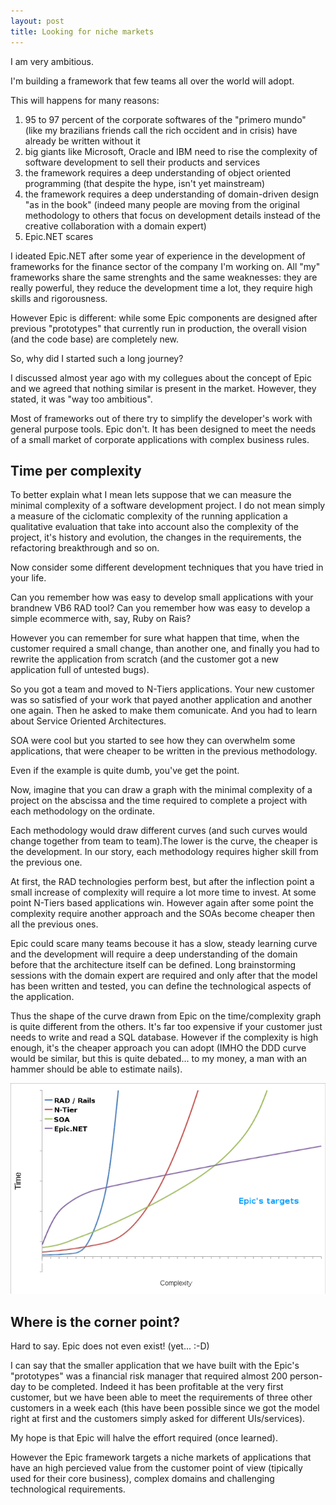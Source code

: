 ```yaml
---
layout: post
title: Looking for niche markets
---
```

I am very ambitious.

I'm building a framework that few teams all over the world will adopt.

This will happens for many reasons:

1. 95 to 97 percent of the corporate softwares of the "primero mundo" (like my 
   brazilians friends call the rich occident and in crisis) have already be 
   written without it
2. big giants like Microsoft, Oracle and IBM need to rise the complexity of 
   software development to sell their products and services
3. the framework requires a deep understanding of object oriented programming
   (that despite the hype, isn't yet mainstream)
4. the framework requires a deep understanding of domain-driven design "as in 
   the book" (indeed many people are moving from the original methodology to
   others that focus on development details instead of the creative 
   collaboration with a domain expert) 
5. Epic.NET scares

I ideated Epic.NET after some year of experience in the development of 
frameworks for the finance sector of the company I'm working on. 
All "my" frameworks share the same strenghts and the same weaknesses: 
they are really powerful, they reduce the development time a lot, they require 
high skills and rigorousness.  

However Epic is different: while some Epic components are designed after 
previous "prototypes" that currently run in production, the overall vision 
(and the code base) are completely new.

So, why did I started such a long journey?

I discussed almost year ago with my collegues about the concept of Epic and we 
agreed that nothing similar is present in the market. 
However, they stated, it was "way too ambitious".

Most of frameworks out of there try to simplify the developer's work with 
general purpose tools. Epic don't. It has been designed to meet the needs of 
a small market of corporate applications with complex business rules.

Time per complexity
-------------------
To better explain what I mean lets suppose that we can measure the minimal 
complexity of a software development project. I do not mean simply a measure of
the ciclomatic complexity of the running application a qualitative evaluation 
that take into account also the complexity of the project, it's history 
and evolution, the changes in the requirements, the refactoring breakthrough
and so on.

Now consider some different development techniques that you have tried in your 
life.

Can you remember how was easy to develop small applications with your brandnew 
VB6 RAD tool? Can you remember how was easy to develop a simple ecommerce with, 
say, Ruby on Rais?

However you can remember for sure what happen that time, when the customer 
required a small change, than another one, and finally you had to rewrite the
application from scratch (and the customer got a new application full of 
untested bugs).

So you got a team and moved to N-Tiers applications. Your new customer was 
so satisfied of your work that payed another application and another one again. 
Then he asked to make them comunicate. And you had to learn about 
Service Oriented Architectures.

SOA were cool but you started to see how they can overwhelm some applications,
that were cheaper to be written in the previous methodology.

Even if the example is quite dumb, you've get the point.

Now, imagine that you can draw a graph with the minimal complexity of a project
on the abscissa and the time required to complete a project with each 
methodology on the ordinate.

Each methodology would draw different curves (and such curves would change 
together from team to team).The lower is the curve, the cheaper is the 
development. In our story, each methodology requires higher skill from the 
previous one. 

At first, the RAD technologies perform best, but after the inflection point a 
small increase of complexity will require a lot more time to invest.
At some point N-Tiers based applications win. However again after some point
the complexity require another approach and the SOAs become cheaper then all 
the previous ones.

Epic could scare many teams becouse it has a slow, steady learning curve and the 
development will require a deep understanding of the domain before that the 
architecture itself can be defined. Long brainstorming sessions with the domain 
expert are required and only after that the model has been written and tested, 
you can define the technological aspects of the application.

Thus the shape of the curve drawn from Epic on the time/complexity graph 
is quite different from the others. It's far too expensive if your customer just 
needs to write and read a SQL database. However if the complexity is high 
enough, it's the cheaper approach you can adopt (IMHO the DDD curve would be 
similar, but this is quite debated... to my money, a man with an hammer should 
be able to estimate nails).

![Time required per project complexity qualitative graph](/imgs/posts/2011-08-31-time-complexity.png "Time required per project complexity qualitative graph")

Where is the corner point?
--------------------------

Hard to say. Epic does not even exist! (yet... :-D)

I can say that the smaller application that we have built with the Epic's 
"prototypes" was a financial risk manager that required almost 200 person-day 
to be completed. Indeed it has been profitable at the very first customer, but 
we have been able to meet the requirements of three other customers in a week 
each (this have been possible since we got the model right at first and the 
customers simply asked for different UIs/services).

My hope is that Epic will halve the effort required (once learned).

However the Epic framework targets a niche markets of applications that have an 
high percieved value from the customer point of view (tipically used for their 
core business), complex domains and challenging technological requirements.



